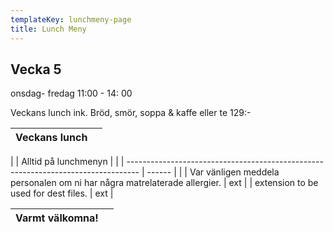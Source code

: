 ```yaml
---
templateKey: lunchmeny-page
title: Lunch Meny
---
```

## Vecka 5

onsdag- fredag 11:00 - 14: 00

Veckans lunch ink. Bröd, smör, soppa & kaffe eller te 129:- 

| Veckans lunch                                                                        |        |
| --------------------------------------------------------------------------------- | ------ |
| 
| Alltid på lunchmenyn                                                                       |        |
| --------------------------------------------------------------------------------- | ------ |
| 
| Var vänligen meddela personalen om ni har några matrelaterade allergier.                                            | ext    |
| extension to be used for dest files.                                              | ext    |

| Varmt välkomna!                                                                   |        |
| --------------------------------------------------------------------------------- | ------ |
